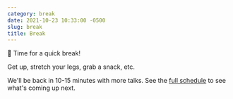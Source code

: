 ```yaml
---
category: break
date: 2021-10-23 10:33:00 -0500
slug: break
title: Break
---
```


🚶 Time for a quick break!

Get up, stretch your legs, grab a snack, etc.

We'll be back in 10-15 minutes with more talks. See the [full schedule](https://2021.djangocon.us/talks/) to see what's coming up next.